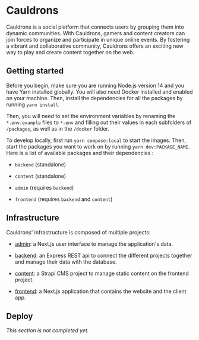 # Cauldrons

Cauldrons is a social platform that connects users by grouping them into dynamic communities. With Cauldrons, gamers and content creators can join forces to organize and participate in unique online events. By fostering a vibrant and collaborative community, Cauldrons offers an exciting new way to play and create content together on the web.

## Getting started

Before you begin, make sure you are running Node.js version 14 and you have Yarn installed globally. You will also need Docker installed and enabled on your machine. Then, install the dependencies for all the packages by running `yarn install`.

Then, you will need to set the environment variables by renaming the `*.env.example` files to `*.env` and filling out their values in each subfolders of `/packages`, as well as in the `/docker` folder.

To develop locally, first run `yarn compose:local` to start the images. Then, start the packages you want to work on by running `yarn dev:PACKAGE_NAME`. Here is a list of available packages and their dependencies :

- `backend` (standalone)

- `content` (standalone)

- `admin` (requires `backend`)

- `frontend` (requires `backend` and `content`)

## Infrastructure

Cauldrons' infrastructure is composed of multiple projects:

- [admin](./packages/admin/README.md): a Next.js user interface to manage the application's data.

- [backend](./packages/backend/README.md): an Express REST api to connect the different projects together and manage their data with the database.

- [content](./packages/content/README.md): a Strapi CMS project to manage static content on the frontend project.

- [frontend](./packages/frontend/README.md): a Next.js application that contains the website and the client app.

## Deploy

_This section is not completed yet._
